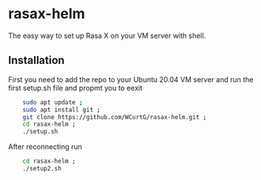 # rasax-helm

The easy way to set up Rasa X on your VM server with shell. 


## Installation 

First you need to add the repo to your Ubuntu 20.04 VM server and run the first setup.sh file and propmt you to eexit 


```bash 
    sudo apt update ;
    sudo apt install git ;
    git clone https://github.com/WCurtG/rasax-helm.git ;
    cd rasax-helm ;
    ./setup.sh
```

After reconnecting run 

```bash 
    cd rasax-helm ;
    ./setup2.sh
```
